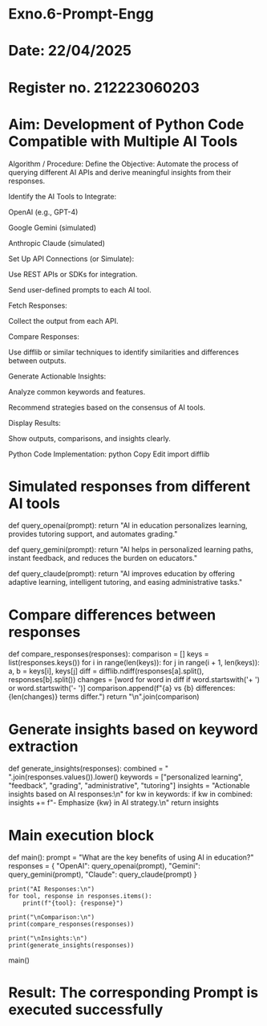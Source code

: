 # Exno.6-Prompt-Engg
# Date: 22/04/2025
# Register no. 212223060203
# Aim: Development of Python Code Compatible with Multiple AI Tools
Algorithm / Procedure:
Define the Objective:
Automate the process of querying different AI APIs and derive meaningful insights from their responses.

Identify the AI Tools to Integrate:

OpenAI (e.g., GPT-4)

Google Gemini (simulated)

Anthropic Claude (simulated)

Set Up API Connections (or Simulate):

Use REST APIs or SDKs for integration.

Send user-defined prompts to each AI tool.

Fetch Responses:

Collect the output from each API.

Compare Responses:

Use difflib or similar techniques to identify similarities and differences between outputs.

Generate Actionable Insights:

Analyze common keywords and features.

Recommend strategies based on the consensus of AI tools.

Display Results:

Show outputs, comparisons, and insights clearly.

Python Code Implementation:
python
Copy
Edit
import difflib

# Simulated responses from different AI tools
def query_openai(prompt):
    return "AI in education personalizes learning, provides tutoring support, and automates grading."

def query_gemini(prompt):
    return "AI helps in personalized learning paths, instant feedback, and reduces the burden on educators."

def query_claude(prompt):
    return "AI improves education by offering adaptive learning, intelligent tutoring, and easing administrative tasks."

# Compare differences between responses
def compare_responses(responses):
    comparison = []
    keys = list(responses.keys())
    for i in range(len(keys)):
        for j in range(i + 1, len(keys)):
            a, b = keys[i], keys[j]
            diff = difflib.ndiff(responses[a].split(), responses[b].split())
            changes = [word for word in diff if word.startswith('+ ') or word.startswith('- ')]
            comparison.append(f"{a} vs {b} differences: {len(changes)} terms differ.")
    return "\n".join(comparison)

# Generate insights based on keyword extraction
def generate_insights(responses):
    combined = " ".join(responses.values()).lower()
    keywords = ["personalized learning", "feedback", "grading", "administrative", "tutoring"]
    insights = "Actionable insights based on AI responses:\n"
    for kw in keywords:
        if kw in combined:
            insights += f"- Emphasize {kw} in AI strategy.\n"
    return insights

# Main execution block
def main():
    prompt = "What are the key benefits of using AI in education?"
    responses = {
        "OpenAI": query_openai(prompt),
        "Gemini": query_gemini(prompt),
        "Claude": query_claude(prompt)
    }

    print("AI Responses:\n")
    for tool, response in responses.items():
        print(f"{tool}: {response}")

    print("\nComparison:\n")
    print(compare_responses(responses))

    print("\nInsights:\n")
    print(generate_insights(responses))

main()

# Result: The corresponding Prompt is executed successfully
